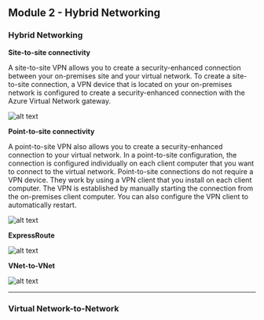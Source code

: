 ## Module 2 - Hybrid Networking

### Hybrid Networking

__Site-to-site connectivity__

A site-to-site VPN allows you to create a security-enhanced connection between your on-premises site and your virtual network. To create a site-to-site connection, a VPN device that is located on your on-premises network is configured to create a security-enhanced connection with the Azure Virtual Network gateway. 

![alt text](https://docs.microsoft.com/en-us/azure/vpn-gateway/media/vpn-gateway-about-vpngateways/vpngateway-multisite-connection-diagram.png)


__Point-to-site connectivity__

A point-to-site VPN also allows you to create a security-enhanced connection to your virtual network. In a point-to-site configuration, the connection is configured individually on each client computer that you want to connect to the virtual network. Point-to-site connections do not require a VPN device. They work by using a VPN client that you install on each client computer. The VPN is established by manually starting the connection from the on-premises client computer. You can also configure the VPN client to automatically restart.

![alt text](https://docs.microsoft.com/en-us/azure/vpn-gateway/media/vpn-gateway-about-vpngateways/point-to-site.png)


__ExpressRoute__

![alt text](https://docs.microsoft.com/en-us/azure/vpn-gateway/media/vpn-gateway-about-vpngateways/expressroute-vpngateway-coexisting-connections-diagram.png)

__VNet-to-VNet__

![alt text](https://docs.microsoft.com/en-us/azure/vpn-gateway/media/vpn-gateway-about-vpngateways/vpngateway-vnet-to-vnet-connection-diagram.png)



---

### Virtual Network-to-Network



